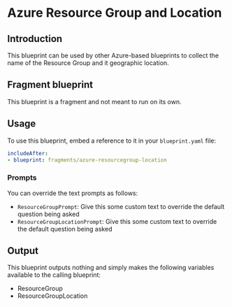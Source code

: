 # Azure Resource Group and Location

## Introduction

This blueprint can be used by other Azure-based blueprints to collect the name of the Resource Group and it geographic location.

## Fragment blueprint

This blueprint is a fragment and not meant to run on its own.

## Usage

To use this blueprint, embed a reference to it in your `blueprint.yaml` file:

```yaml
includeAfter:
- blueprint: fragments/azure-resourcegroup-location
```

### Prompts

You can override the text prompts as follows:

* `ResourceGroupPrompt`: Give this some custom text to override the default question being asked
* `ResourceGroupLocationPrompt`: Give this some custom text to override the default question being asked

## Output

This blueprint outputs nothing and simply makes the following variables available to the calling blueprint:

* ResourceGroup
* ResourceGroupLocation

